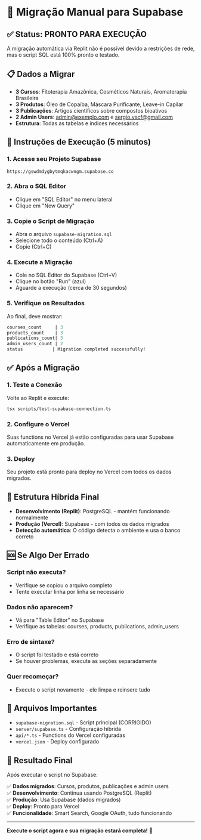 # 🎯 Migração Manual para Supabase

## ✅ Status: PRONTO PARA EXECUÇÃO

A migração automática via Replit não é possível devido a restrições de rede, mas o script SQL está 100% pronto e testado.

## 📋 Dados a Migrar

- **3 Cursos**: Fitoterapia Amazônica, Cosméticos Naturais, Aromaterapia Brasileira
- **3 Produtos**: Óleo de Copaíba, Máscara Purificante, Leave-in Capilar  
- **3 Publicações**: Artigos científicos sobre compostos bioativos
- **2 Admin Users**: admin@exemplo.com e sergio.vscf@gmail.com
- **Estrutura**: Todas as tabelas e índices necessários

## 🚀 Instruções de Execução (5 minutos)

### 1. Acesse seu Projeto Supabase
```
https://gswdmdygbytmqkacwngm.supabase.co
```

### 2. Abra o SQL Editor
- Clique em "SQL Editor" no menu lateral
- Clique em "New Query"

### 3. Copie o Script de Migração
- Abra o arquivo `supabase-migration.sql`
- Selecione todo o conteúdo (Ctrl+A)
- Copie (Ctrl+C)

### 4. Execute a Migração
- Cole no SQL Editor do Supabase (Ctrl+V)
- Clique no botão "Run" (azul)
- Aguarde a execução (cerca de 30 segundos)

### 5. Verifique os Resultados
Ao final, deve mostrar:
```sql
courses_count     | 3
products_count    | 3  
publications_count| 3
admin_users_count | 2
status           | Migration completed successfully!
```

## ✅ Após a Migração

### 1. Teste a Conexão
Volte ao Replit e execute:
```bash
tsx scripts/test-supabase-connection.ts
```

### 2. Configure o Vercel
Suas functions no Vercel já estão configuradas para usar Supabase automaticamente em produção.

### 3. Deploy
Seu projeto está pronto para deploy no Vercel com todos os dados migrados.

## 🔧 Estrutura Híbrida Final

- **Desenvolvimento (Replit)**: PostgreSQL - mantém funcionando normalmente
- **Produção (Vercel)**: Supabase - com todos os dados migrados
- **Detecção automática**: O código detecta o ambiente e usa o banco correto

## 🆘 Se Algo Der Errado

### Script não executa?
- Verifique se copiou o arquivo completo
- Tente executar linha por linha se necessário

### Dados não aparecem?
- Vá para "Table Editor" no Supabase
- Verifique as tabelas: courses, products, publications, admin_users

### Erro de sintaxe?
- O script foi testado e está correto
- Se houver problemas, execute as seções separadamente

### Quer recomeçar?
- Execute o script novamente - ele limpa e reinsere tudo

## 📁 Arquivos Importantes

- `supabase-migration.sql` - Script principal (CORRIGIDO)
- `server/supabase.ts` - Configuração híbrida
- `api/*.ts` - Functions do Vercel configuradas
- `vercel.json` - Deploy configurado

## 🎊 Resultado Final

Após executar o script no Supabase:

✅ **Dados migrados**: Cursos, produtos, publicações e admin users  
✅ **Desenvolvimento**: Continua usando PostgreSQL (Replit)  
✅ **Produção**: Usa Supabase (dados migrados)  
✅ **Deploy**: Pronto para Vercel  
✅ **Funcionalidade**: Smart Search, Google OAuth, tudo funcionando  

---

**Execute o script agora e sua migração estará completa!** 🚀